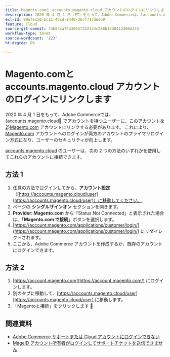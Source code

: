 ```yaml
---
title: Magento.comと accounts.magento.cloud アカウントのログインにリンクします
description: 2020 年 4 月 1 日（PT）をもって、Adobe Commerceは、[accounts.magento.cloud] （https://accounts.magento.cloud/）にアカウントを持つユーザーに、このアカウントを [Magento.com] （https://account.magento.com/customer/account/login/） アカウントにリンクすることを義務付けます。 これにより、[Magento.com] （https://account.magento.com/customer/account/login/） アカウントが両方のアカウントのプライマリログイン方式になり、ユーザーのセキュリティが向上します。
exl-id: 89afec50-bc21-46cd-8440-2bcf717ded69
feature: Cloud
source-git-commit: 74b04ca74330037252334c288b15d8412d00d253
workflow-type: tm+mt
source-wordcount: '223'
ht-degree: 0%

---
```


# Magento.comと accounts.magento.cloud アカウントのログインにリンクします

2020 年 4 月 1 日をもって、Adobe Commerceでは、{accounts.magento.cloud[&#128279;](https://accounts.magento.cloud/) でアカウントを持つユーザーに、このアカウントを [2}Magento.com](https://account.magento.com/customer/account/login/) アカウントにリンクする必要があります。 これにより、[Magento.com](https://account.magento.com/customer/account/login/) アカウントへのログインが両方のアカウントのプライマリログイン方式になり、ユーザーのセキュリティが向上します。

[accounts.magento.cloud](https://accounts.magento.cloud/) のユーザーは、次の 2 つの方法のいずれかを使用してこれらのアカウントに接続できます。

## 方法 1

1. 任意の方法でログインしてから、**アカウント設定** （[https://accounts.magento.cloud/user](https://accounts.magento.cloud/user)）に移動してください。
1. ページの **シングルサインオン** セクションを開きます。
1. **Provider: Magento.com** から「Status Not Connected」と表示された場合は、「**Magento.com で接続**」ボタンを選択します。
1. [https://account.magento.com/applications/customer/login/](https://account.magento.com/applications/customer/login/) にリダイレクトされます。
1. ここから、Adobe Commerce アカウントを作成するか、既存のアカウントにログインできます。

## 方法 2

1. [https://account.magento.com](https://account.magento.com/) にログインします。
1. 別のタブに移動して、[https://accounts.magento.cloud/user](https://accounts.magento.cloud/user) に移動します。
1. 「Magentoと接続」をクリックします [&#128279;](https://account.magento.com/customer/account/login/)

## 関連資料

* [Adobe Commerce サポートまたは Cloud アカウントにログインできない](/help/troubleshooting/miscellaneous/unable-to-log-in-to-support-or-cloud-project.md)
* [MageID アカウント所有者がログインしてサポートチケットを送信できません ](https://experienceleague.adobe.com/en/docs/experience-cloud-kcs/kbarticles/ka-25231)
